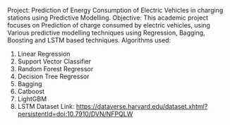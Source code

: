 Project: Prediction of Energy Consumption of Electric Vehicles in charging stations using Predictive Modelling.
Objective: This academic project focuses on Prediction of charge consumed by electric vehicles, using Various predictive modelling techniques using Regression, Bagging, Boosting and LSTM based techniques.
Algorithms used:
1. Linear Regression
2. Support Vector Classifier
3. Random Forest Regressor
4. Decision Tree Regressor
5. Bagging
6. Catboost
7. LightGBM
8. LSTM
Dataset Link: https://dataverse.harvard.edu/dataset.xhtml?persistentId=doi:10.7910/DVN/NFPQLW
